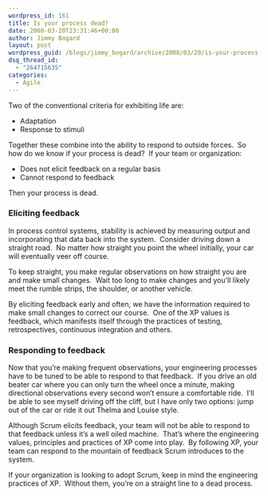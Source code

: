 ```yaml
---
wordpress_id: 161
title: Is your process dead?
date: 2008-03-20T23:31:46+00:00
author: Jimmy Bogard
layout: post
wordpress_guid: /blogs/jimmy_bogard/archive/2008/03/20/is-your-process-dead.aspx
dsq_thread_id:
  - "264715635"
categories:
  - Agile
---
```

Two of the conventional criteria for exhibiting life are:

  * Adaptation
  * Response to stimuli

Together these combine into the ability to respond to outside forces.&nbsp; So how do we know if your process is dead?&nbsp; If your team or organization:

  * Does not elicit feedback on a regular basis
  * Cannot respond to feedback

Then your process is dead.

### Eliciting feedback

In process control systems, stability is achieved by measuring output and incorporating that data back into the system.&nbsp; Consider driving down a straight road.&nbsp; No matter how straight you point the wheel initially, your car will eventually veer off course.

To keep straight, you make regular observations on how straight you are and make small changes.&nbsp; Wait too long to make changes and you&#8217;ll likely meet the rumble strips, the shoulder, or another vehicle.

By eliciting feedback early and often, we have the information required to make small changes to correct our course.&nbsp; One of the XP values is feedback, which manifests itself through the practices of testing, retrospectives, continuous integration and others.

### Responding to feedback

Now that you&#8217;re making frequent observations, your engineering processes have to be tuned to be able to respond to that feedback.&nbsp; If you drive an old beater car where you can only turn the wheel once a minute, making directional observations every second won&#8217;t ensure a comfortable ride.&nbsp; I&#8217;ll be able to see myself driving off the cliff, but I have only two options: jump out of the car or ride it out Thelma and Louise style.

Although Scrum elicits feedback, your team will not be able to respond to that feedback unless it&#8217;s a well oiled machine.&nbsp; That&#8217;s where the engineering values, principles and practices of XP come into play.&nbsp; By following XP, your team can respond to the mountain of feedback Scrum introduces to the system.

If your organization is looking to adopt Scrum, keep in mind the engineering practices of XP.&nbsp; Without them, you&#8217;re on a straight line to a dead process.